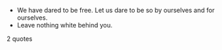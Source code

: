  - We have dared to be free. Let us dare to be so by ourselves and for ourselves.
 - Leave nothing white behind you.

2 quotes